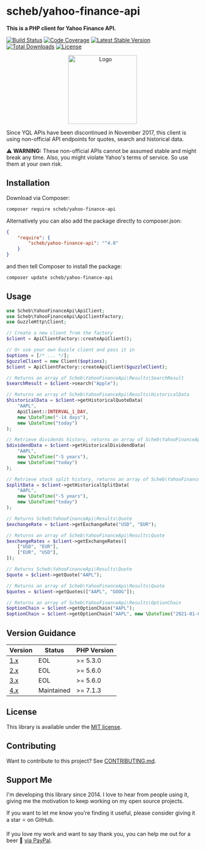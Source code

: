 scheb/yahoo-finance-api
=======================

**This is a PHP client for Yahoo Finance API.**

[![Build Status](https://github.com/scheb/yahoo-finance-api/actions/workflows/ci.yaml/badge.svg?branch=4.x)](https://github.com/scheb/yahoo-finance-api/actions?query=workflow%3ACI+branch%3A4.x)
[![Code Coverage](https://codecov.io/gh/scheb/yahoo-finance-api/branch/4.x/graph/badge.svg)](https://app.codecov.io/gh/scheb/yahoo-finance-api/branch/4.x)
[![Latest Stable Version](https://img.shields.io/packagist/v/scheb/yahoo-finance-api)](https://packagist.org/packages/scheb/yahoo-finance-api)
[![Total Downloads](https://img.shields.io/packagist/dt/scheb/yahoo-finance-api)](https://packagist.org/packages/scheb/yahoo-finance-api/stats)
[![License](https://poser.pugx.org/scheb/yahoo-finance-api/license.svg)](https://packagist.org/packages/scheb/yahoo-finance-api)

<p align="center"><img alt="Logo" src="doc/logo.svg" width="180" /></p>

Since YQL APIs have been discontinued in November 2017, this client is using non-official API endpoints for quotes, search and historical data.

⚠️ **WARNING:** These non-official APIs cannot be assumed stable and might break any time. Also, you might violate Yahoo's terms of service. So use them at your own risk.

## Installation

Download via Composer:

```bash
composer require scheb/yahoo-finance-api
```

Alternatively you can also add the package directly to composer.json:

```json
{
    "require": {
        "scheb/yahoo-finance-api": "^4.0"
    }
}
```

and then tell Composer to install the package:

```bash
composer update scheb/yahoo-finance-api
```

## Usage

```php
use Scheb\YahooFinanceApi\ApiClient;
use Scheb\YahooFinanceApi\ApiClientFactory;
use GuzzleHttp\Client;

// Create a new client from the factory
$client = ApiClientFactory::createApiClient();

// Or use your own Guzzle client and pass it in
$options = [/* ... */];
$guzzleClient = new Client($options);
$client = ApiClientFactory::createApiClient($guzzleClient);

// Returns an array of Scheb\YahooFinanceApi\Results\SearchResult
$searchResult = $client->search("Apple");

// Returns an array of Scheb\YahooFinanceApi\Results\HistoricalData
$historicalData = $client->getHistoricalQuoteData(
    "AAPL",
    ApiClient::INTERVAL_1_DAY,
    new \DateTime("-14 days"),
    new \DateTime("today")
);

// Retrieve dividends history, returns an array of Scheb\YahooFinanceApi\Results\DividendData
$dividendData = $client->getHistoricalDividendData(
    "AAPL",
    new \DateTime("-5 years"),
    new \DateTime("today")
);

// Retrieve stock split history, returns an array of Scheb\YahooFinanceApi\Results\SplitData
$splitData = $client->getHistoricalSplitData(
    "AAPL",
    new \DateTime("-5 years"),
    new \DateTime("today")
);

// Returns Scheb\YahooFinanceApi\Results\Quote
$exchangeRate = $client->getExchangeRate("USD", "EUR");

// Returns an array of Scheb\YahooFinanceApi\Results\Quote
$exchangeRates = $client->getExchangeRates([
    ["USD", "EUR"],
    ["EUR", "USD"],
]);

// Returns Scheb\YahooFinanceApi\Results\Quote
$quote = $client->getQuote("AAPL");

// Returns an array of Scheb\YahooFinanceApi\Results\Quote
$quotes = $client->getQuotes(["AAPL", "GOOG"]);

// Returns an array of Scheb\YahooFinanceApi\Results\OptionChain
$optionChain = $client->getOptionChain("AAPL");
$optionChain = $client->getOptionChain("AAPL", new \DateTime("2021-01-01"));
```

Version Guidance
----------------

| Version        | Status     | PHP Version |
|----------------|------------|-------------|
| [1.x][v1-repo] | EOL        |>= 5.3.0     |
| [2.x][v2-repo] | EOL        |>= 5.6.0     |
| [3.x][v3-repo] | EOL        |>= 5.6.0     |
| [4.x][v4-repo] | Maintained |>= 7.1.3     |

[v1-repo]: https://github.com/scheb/yahoo-finance-api/tree/1.x
[v2-repo]: https://github.com/scheb/yahoo-finance-api/tree/2.x
[v3-repo]: https://github.com/scheb/yahoo-finance-api/tree/3.x
[v4-repo]: https://github.com/scheb/yahoo-finance-api/tree/4.x

License
-------
This library is available under the [MIT license](LICENSE).

Contributing
------------
Want to contribute to this project? See [CONTRIBUTING.md](CONTRIBUTING.md).

Support Me
----------
I'm developing this library since 2014. I love to hear from people using it, giving me the motivation to keep working
on my open source projects.

If you want to let me know you're finding it useful, please consider giving it a star ⭐ on GitHub.

If you love my work and want to say thank you, you can help me out for a beer 🍻️
[via PayPal](https://paypal.me/ChristianScheb).
